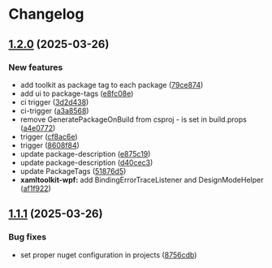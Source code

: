 # Changelog

## [1.2.0](https://github.com/atc-net/atc-xaml-toolkit/compare/Atc.XamlToolkit.Wpf@v1.1.1...Atc.XamlToolkit.Wpf@v1.2.0) (2025-03-26)


### New features

* add toolkit as package tag to each package ([79ce874](https://github.com/atc-net/atc-xaml-toolkit/commit/79ce87429e72239099555256823dcd3a6730cb3e))
* add ui to package-tags ([e8fc08e](https://github.com/atc-net/atc-xaml-toolkit/commit/e8fc08e65d46da623421e47e77f05bf882a1a08c))
* ci trigger ([3d2d438](https://github.com/atc-net/atc-xaml-toolkit/commit/3d2d4388ad538fed0ab2fb6f5ad1cebe24d710aa))
* ci-trigger ([a3a8568](https://github.com/atc-net/atc-xaml-toolkit/commit/a3a8568faef2757877a12d59f41b34e62f99c56e))
* remove GeneratePackageOnBuild from csproj - is set in build.props ([a4e0772](https://github.com/atc-net/atc-xaml-toolkit/commit/a4e0772b0920a7f5eacff7e0d543e29b00ebc69b))
* trigger ([cf8ac6e](https://github.com/atc-net/atc-xaml-toolkit/commit/cf8ac6e28bbe361c9abd57b94ecfa75210ea2990))
* trigger ([8608f84](https://github.com/atc-net/atc-xaml-toolkit/commit/8608f8490369372eef020142a5594c3486e1cb31))
* update package-description ([e875c19](https://github.com/atc-net/atc-xaml-toolkit/commit/e875c19ed82b5edb846a50b1e36725226f600105))
* update package-description ([d40cec3](https://github.com/atc-net/atc-xaml-toolkit/commit/d40cec361d1cc2127800561e27edbeaf12d05a11))
* update PackageTags ([51876d5](https://github.com/atc-net/atc-xaml-toolkit/commit/51876d5caac3508cb1fea51efe2fb458843ad611))
* **xamltoolkit-wpf:** add BindingErrorTraceListener and DesignModeHelper ([af1f922](https://github.com/atc-net/atc-xaml-toolkit/commit/af1f9228be08d47a08f9a3c96301e995ea73a8db))

## [1.1.1](https://github.com/atc-net/atc-xaml-toolkit/compare/Atc.XamlToolkit.Wpf@v1.1.0...Atc.XamlToolkit.Wpf@v1.1.1) (2025-03-26)


### Bug fixes

* set proper nuget configuration in projects ([8756cdb](https://github.com/atc-net/atc-xaml-toolkit/commit/8756cdbd7768b92735a856df4e7e24c471c34c19))
